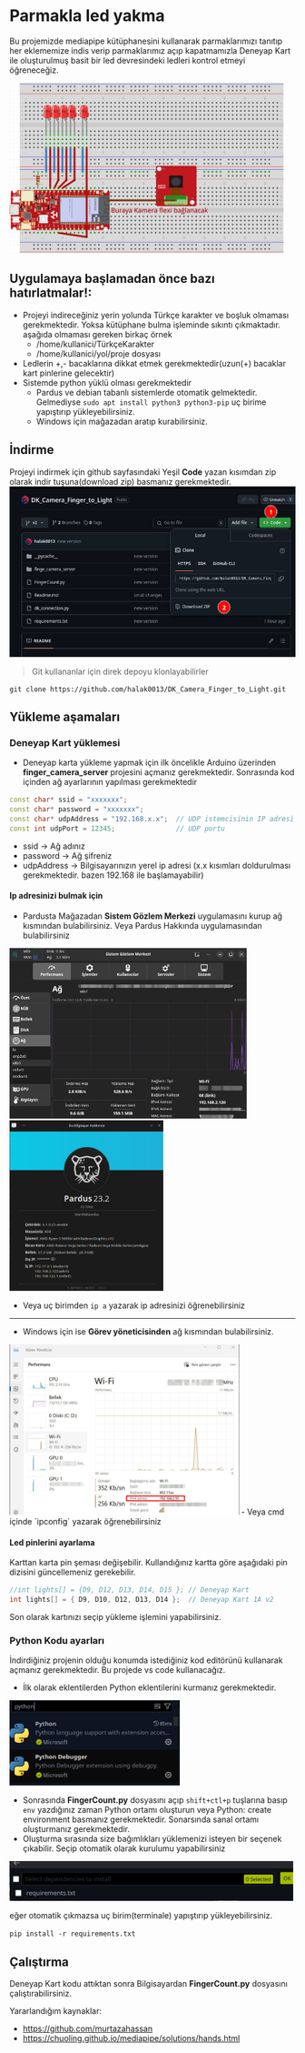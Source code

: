 # Parmakla led yakma   
Bu projemizde mediapipe kütüphanesini kullanarak parmaklarımızı tanıtıp her eklememize indis verip parmaklarımız açıp kapatmamızla Deneyap Kart ile oluşturulmuş basit bir led devresindeki ledleri kontrol etmeyi öğreneceğiz.


<img src="doc/sheme.png" height = 300>

## Uygulamaya başlamadan önce bazı hatırlatmalar!:
- Projeyi indireceğiniz yerin yolunda Türkçe karakter ve boşluk olmaması gerekmektedir. Yoksa kütüphane bulma işleminde sıkıntı çıkmaktadır. aşağıda olmaması gereken birkaç örnek
  - /home/kullanici/TürkçeKarakter
  - /home/kullanici/yol/proje dosyası
- Ledlerin +,- bacaklarına dikkat etmek gerekmektedir(uzun(+) bacaklar kart pinlerine gelecektir)
- Sistemde python yüklü olması gerekmektedir
  - Pardus ve debian tabanlı sistemlerde otomatik gelmektedir. Gelmediyse `sudo apt install python3 python3-pip` uç birime yapıştırıp yükleyebilirsiniz.
  - Windows için mağazadan aratıp kurabilirsiniz.


## İndirme
Projeyi indirmek için github sayfasındaki Yeşil **Code** yazan kısımdan zip olarak indir tuşuna(download zip) basmanız gerekmektedir.
<img src="doc/git_download.png" height=300>
> Git kullananlar için direk depoyu klonlayabilirler
```console
git clone https://github.com/halak0013/DK_Camera_Finger_to_Light.git
```

## Yükleme aşamaları
### Deneyap Kart yüklemesi
- Deneyap karta yükleme yapmak için ilk öncelikle Arduino üzerinden **finger_camera_server** projesini açmanız gerekmektedir. Sonrasında kod içinden ağ ayarlarının yapılması gerekmektedir
```c++
const char* ssid = "xxxxxxx";
const char* password = "xxxxxxx";
const char* udpAddress = "192.168.x.x";  // UDP istemcisinin IP adresi
const int udpPort = 12345;               // UDP portu
```
  - ssid -> Ağ adınız
  - password -> Ağ şifreniz
  - udpAddress -> Bilgisayarınızın yerel ip adresi (x.x kısımları doldurulması gerekmektedir. bazen 192.168 ile başlamayabilir)
#### Ip adresinizi bulmak için
- Pardusta Mağazadan **Sistem Gözlem Merkezi** uygulamasını kurup ağ kısmından bulabilirsiniz. Veya Pardus Hakkında uygulamasından bulabilirsiniz

<img src="doc/Pars_ip.png" height=300>
<img src="doc/Pars_ip2.png" height=300>
  
- Veya uç birimden `ip a` yazarak ip adresinizi öğrenebilirsiniz

----

- Windows için ise **Görev yöneticisinden** ağ kısmından bulabilirsiniz.
<img src="doc/win_ip.png" height=300>
  - Veya cmd içinde `ipconfig` yazarak öğrenebilirsiniz

#### Led pinlerini ayarlama
Karttan karta pin şeması değişebilir. Kullandığınız kartta göre aşağıdaki pin dizisini güncellemeniz gerekebilir.
```c++
//int lights[] = {D9, D12, D13, D14, D15 }; // Deneyap Kart
int lights[] = { D9, D10, D12, D13, D14 };  // Deneyap Kart 1A v2
```
Son olarak kartınızı seçip yükleme işlemini yapabilirsiniz.

### Python Kodu ayarları
İndirdiğiniz projenin olduğu konumda istediğiniz kod editörünü kullanarak açmanız gerekmektedir. Bu projede vs code kullanacağız.

- İlk olarak eklentilerden Python eklentilerini kurmanız gerekmektedir.

<img src="doc/extension.png" height=150>

- Sonrasında **FingerCount.py** dosyasını açıp `shift+ctl+p` tuşlarına basıp `env` yazdığınız zaman Python ortamı oluşturun veya Python: create environment basmanız gerekmektedir. Sonarsında sanal ortamı oluşturmanız gerekmektedir. 
- Oluşturma sırasında size bağımlıkları yüklemenizi isteyen bir seçenek çıkabilir. Seçip otomatik olarak kurulumu yapabilirsiniz

<img src="doc/requirements.png" height=70>

eğer otomatik çıkmazsa uç birim(terminale) yapıştırıp yükleyebilirsiniz.

`pip install -r requirements.txt`


## Çalıştırma

Deneyap Kart kodu attıktan sonra
Bilgisayardan **FingerCount.py** dosyasını çalıştırabilirsiniz.


Yararlandığım kaynaklar:
- https://github.com/murtazahassan
- https://chuoling.github.io/mediapipe/solutions/hands.html